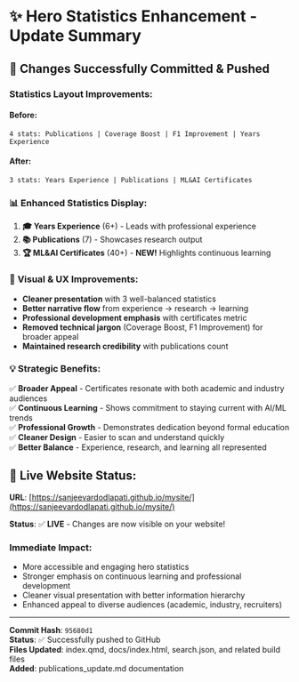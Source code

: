 # ✨ Hero Statistics Enhancement - Update Summary

## 🎯 Changes Successfully Committed & Pushed

### **Statistics Layout Improvements:**

#### **Before:**
```
4 stats: Publications | Coverage Boost | F1 Improvement | Years Experience
```

#### **After:**
```
3 stats: Years Experience | Publications | ML&AI Certificates
```

### 📊 **Enhanced Statistics Display:**

1. **🎓 Years Experience** (6+) - Leads with professional experience
2. **📚 Publications** (7) - Showcases research output  
3. **🏆 ML&AI Certificates** (40+) - **NEW!** Highlights continuous learning

### 🎨 **Visual & UX Improvements:**

- **Cleaner presentation** with 3 well-balanced statistics
- **Better narrative flow** from experience → research → learning
- **Professional development emphasis** with certificates metric
- **Removed technical jargon** (Coverage Boost, F1 Improvement) for broader appeal
- **Maintained research credibility** with publications count

### 💡 **Strategic Benefits:**

✅ **Broader Appeal** - Certificates resonate with both academic and industry audiences  
✅ **Continuous Learning** - Shows commitment to staying current with AI/ML trends  
✅ **Professional Growth** - Demonstrates dedication beyond formal education  
✅ **Cleaner Design** - Easier to scan and understand quickly  
✅ **Better Balance** - Experience, research, and learning all represented  

## 🚀 **Live Website Status:**

**URL**: [https://sanjeevardodlapati.github.io/mysite/](https://sanjeevardodlapati.github.io/mysite/)

**Status**: ✅ **LIVE** - Changes are now visible on your website!

### **Immediate Impact:**
- More accessible and engaging hero statistics
- Stronger emphasis on continuous learning and professional development  
- Cleaner visual presentation with better information hierarchy
- Enhanced appeal to diverse audiences (academic, industry, recruiters)

---

**Commit Hash**: `95680d1`  
**Status**: ✅ Successfully pushed to GitHub  
**Files Updated**: index.qmd, docs/index.html, search.json, and related build files  
**Added**: publications_update.md documentation